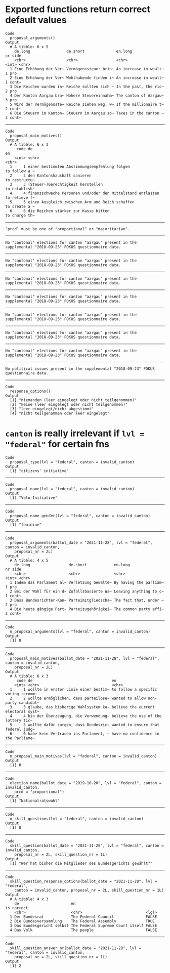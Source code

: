 # Exported functions return correct default values

    Code
      proposal_arguments()
    Output
      # A tibble: 6 x 5
        de.long                de.short              en.long                  nr side 
        <chr>                  <chr>                 <chr>                 <int> <chr>
      1 Eine Erhöhung der Ver~ Vermögenssteuer brin~ An increase in wealt~     1 pro  
      2 Eine Erhöhung der Ver~ Wohlhabende finden i~ An increase in wealt~     1 cont~
      3 Die Reichen wurden in~ Reiche sollten sich ~ In the past, the ric~     2 pro  
      4 Der Kanton Aargau bra~ Höhere Steuereinnahm~ The canton of Aargau~     3 pro  
      5 Wird der Vermögensste~ Reiche ziehen weg, w~ If the millionaire t~     2 cont~
      6 Die Steuern im Kanton~ Steuern im Aargau so~ Taxes in the canton ~     3 cont~

---

    Code
      proposal_main_motives()
    Output
      # A tibble: 6 x 3
         code de                                                         en           
        <int> <chr>                                                      <chr>        
      1     1 einer bestimmten Abstimmungsempfehlung folgen              to follow a ~
      2     2 den Kantonshaushalt sanieren                               to restructu~
      3     3 (Steuer-)Gerechtigkeit herstellen                          to establish~
      4     4 finanzschwache Personen und/oder den Mittelstand entlasten to relieve f~
      5     5 einen Ausgleich zwischen Arm und Reich schaffen            to create a ~
      6     6 die Reichen stärker zur Kasse bitten                       to charge th~

---

    `prcd` must be one of "proportional" or "majoritarian".

---

    No "cantonal" elections for canton "aargau" present in the supplemental "2018-09-23" FOKUS questionnaire data.

---

    No "cantonal" elections for canton "aargau" present in the supplemental "2018-09-23" FOKUS questionnaire data.

---

    No "cantonal" elections for canton "aargau" present in the supplemental "2018-09-23" FOKUS questionnaire data.

---

    No "cantonal" elections for canton "aargau" present in the supplemental "2018-09-23" FOKUS questionnaire data.

---

    No "cantonal" elections for canton "aargau" present in the supplemental "2018-09-23" FOKUS questionnaire data.

---

    No "cantonal" elections for canton "aargau" present in the supplemental "2018-09-23" FOKUS questionnaire data.

---

    No "cantonal" elections for canton "aargau" present in the supplemental "2018-09-23" FOKUS questionnaire data.

---

    No political issues present in the supplemental "2018-09-23" FOKUS questionnaire data.

---

    Code
      response_options()
    Output
      [1] "niemanden (leer eingelegt oder nicht teilgenommen)"
      [2] "keine (leer eingelegt oder nicht teilgenommen)"    
      [3] "leer eingelegt/nicht abgestimmt"                   
      [4] "nicht teilgenommen oder leer eingelegt"            

# `canton` is really irrelevant if `lvl = "federal"` for certain fns

    Code
      proposal_type(lvl = "federal", canton = invalid_canton)
    Output
      [1] "citizens' initiative"

---

    Code
      proposal_name(lvl = "federal", canton = invalid_canton)
    Output
      [1] "Velo-Initiative"

---

    Code
      proposal_name_gender(lvl = "federal", canton = invalid_canton)
    Output
      [1] "feminine"

---

    Code
      proposal_arguments(ballot_date = "2021-11-28", lvl = "federal", canton = invalid_canton,
        proposal_nr = 2L)
    Output
      # A tibble: 4 x 5
        de.long                 de.short            en.long                   nr side 
        <chr>                   <chr>               <chr>                  <int> <chr>
      1 Indem das Parlament al~ Verletzung Gewalte~ By having the parliam~     1 pro  
      2 Bei der Wahl für ein d~ Zufallsbasierte Wa~ Leaving anything to c~     1 cont~
      3 Dass Bundesrichter-Kan~ Parteimitgliedscha~ The fact that, under ~     2 pro  
      4 Die heute gängige Part~ Parteizugehörigkei~ The common party affi~     2 cont~

---

    Code
      n_proposal_arguments(lvl = "federal", canton = invalid_canton)
    Output
      [1] 0

---

    Code
      proposal_main_motives(ballot_date = "2021-11-28", lvl = "federal", canton = invalid_canton,
        proposal_nr = 2L)
    Output
      # A tibble: 6 x 3
         code de                                   en                                 
        <int> <chr>                                <chr>                              
      1     1 wollte in erster Linie einer bestim~ to follow a specific voting recomm~
      2     2 wollte ermöglichen, dass parteilose~ wanted to allow non-party candidat~
      3     3 glaube, das bisherige Wahlsystem ka~ believe the current electoral syst~
      4     4 bin der Überzeugung, die Verwendung~ believe the use of the lottery tic~
      5     5 wollte dafür sorgen, dass Bundesric~ wanted to ensure that federal judg~
      6     6 habe kein Vertrauen ins Parlament, ~ have no confidence in the Parliame~

---

    Code
      n_proposal_main_motives(lvl = "federal", canton = invalid_canton)
    Output
      [1] 0

---

    Code
      election_name(ballot_date = "2019-10-20", lvl = "federal", canton = invalid_canton,
        prcd = "proportional")
    Output
      [1] "Nationalratswahl"

---

    Code
      n_skill_questions(lvl = "federal", canton = invalid_canton)
    Output
      [1] 0

---

    Code
      skill_question(ballot_date = "2021-11-28", lvl = "federal", canton = invalid_canton,
        proposal_nr = 2L, skill_question_nr = 1L)
    Output
      [1] "Wer hat bisher die Mitglieder des Bundesgerichts gewählt?"

---

    Code
      skill_question_response_options(ballot_date = "2021-11-28", lvl = "federal",
        canton = invalid_canton, proposal_nr = 2L, skill_question_nr = 1L)
    Output
      # A tibble: 4 x 3
        de                       en                               is_correct
        <chr>                    <chr>                            <lgl>     
      1 Der Bundesrat            The Federal Council              FALSE     
      2 Die Bundesversammlung    The Federal Assembly             TRUE      
      3 Das Bundesgericht selbst The Federal Supreme Court itself FALSE     
      4 Das Volk                 The people                       FALSE     

---

    Code
      skill_question_answer_nr(ballot_date = "2021-11-28", lvl = "federal", canton = invalid_canton,
        proposal_nr = 2L, skill_question_nr = 1L)
    Output
      [1] 2

